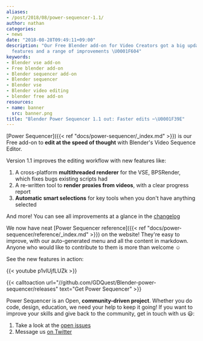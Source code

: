 ```yaml
---
aliases:
- /post/2018/08/power-sequencer-1.1/
author: nathan
categories:
- news
date: "2018-08-28T09:49:11+09:00"
description: "Our Free Blender add-on for Video Creators got a big update! Get 7 new
  features and a range of improvements \U0001F604"
keywords:
- Blender vse add-on
- Free blender add-on
- Blender sequencer add-on
- Blender sequencer
- Blender vse
- Blender video editing
- blender free add-on
resources:
- name: banner
  src: banner.png
title: "Blender Power Sequencer 1.1 out: Faster edits ✂\U0001F39E"
---
```


[Power Sequencer]({{< ref "docs/power-sequencer/_index.md" >}}) is our Free add-on to **edit at the speed of thought** with Blender's Video Sequence Editor.

Version 1.1 improves the editing workflow with new features like:

1. A cross-platform **multithreaded renderer** for the VSE, BPSRender, which fixes bugs existing scripts had
1. A re-written tool to **render proxies from videos**, with a clear progress report
1. **Automatic smart selections** for key tools when you don't have anything selected

And more! You can see all improvements at a glance in the [changelog](//github.com/GDQuest/Blender-power-sequencer/blob/master/changelog.md)

We now have neat [Power Sequencer reference]({{< ref "docs/power-sequencer/reference/_index.md" >}}) on the website! They're easy to improve, with our auto-generated menu and all the content in markdown. Anyone who would like to contribute to them is more than welcome ☺

See the new features in action:

{{< youtube p1vlUjfLUZk >}}

{{< calltoaction url="//github.com/GDQuest/Blender-power-sequencer/releases" text="Get Power Sequencer" >}}

Power Sequencer is an Open, **community-driven project**. Whether you do code, design, education, we need your help to keep it going! If you want to improve your skills and give back to the community, get in touch with us 😃:

1. Take a look at the [open issues](//github.com/GDQuest/Blender-power-sequencer/issues)
2. Message us [on Twitter](//twitter.com/NathanGDQuest)
